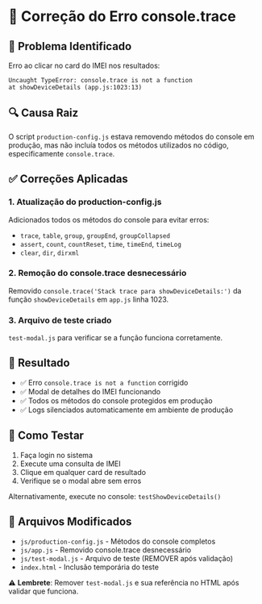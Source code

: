 # 🔧 Correção do Erro console.trace

## 🐛 Problema Identificado
Erro ao clicar no card do IMEI nos resultados:
```
Uncaught TypeError: console.trace is not a function
at showDeviceDetails (app.js:1023:13)
```

## 🔍 Causa Raiz
O script `production-config.js` estava removendo métodos do console em produção, mas não incluía todos os métodos utilizados no código, especificamente `console.trace`.

## ✅ Correções Aplicadas

### 1. Atualização do production-config.js
Adicionados todos os métodos do console para evitar erros:
- `trace`, `table`, `group`, `groupEnd`, `groupCollapsed`
- `assert`, `count`, `countReset`, `time`, `timeEnd`, `timeLog`
- `clear`, `dir`, `dirxml`

### 2. Remoção do console.trace desnecessário
Removido `console.trace('Stack trace para showDeviceDetails:')` da função `showDeviceDetails` em `app.js` linha 1023.

### 3. Arquivo de teste criado
`test-modal.js` para verificar se a função funciona corretamente.

## 🎯 Resultado
- ✅ Erro `console.trace is not a function` corrigido
- ✅ Modal de detalhes do IMEI funcionando
- ✅ Todos os métodos do console protegidos em produção
- ✅ Logs silenciados automaticamente em ambiente de produção

## 🧪 Como Testar
1. Faça login no sistema
2. Execute uma consulta de IMEI
3. Clique em qualquer card de resultado
4. Verifique se o modal abre sem erros

Alternativamente, execute no console: `testShowDeviceDetails()`

## 📝 Arquivos Modificados
- `js/production-config.js` - Métodos do console completos
- `js/app.js` - Removido console.trace desnecessário
- `js/test-modal.js` - Arquivo de teste (REMOVER após validação)
- `index.html` - Inclusão temporária do teste

⚠️ **Lembrete**: Remover `test-modal.js` e sua referência no HTML após validar que funciona.
